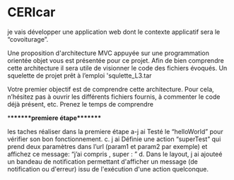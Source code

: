 # CERIcar

je vais développer une application web dont le contexte applicatif sera le “covoiturage”.

Une proposition d'architecture MVC appuyée sur une programmation orientée objet vous est
présentée pour ce projet. Afin de bien comprendre cette architecture il sera utile de visionner
le code des fichiers évoqués. Un squelette de projet prêt à l’emploi 'squlette_L3.tar

Votre premier objectif est de comprendre cette architecture. Pour cela, n’hésitez pas à ouvrir
les différents fichiers fournis, à commenter le code déjà présent, etc. Prenez le temps de
comprendre

\***\*\*\*\*\*\***premiere étape\***\*\*\*\*\*\***

les taches réaliser dans la premiere étape
a-j ai Testé le “helloWorld” pour vérifier son bon fonctionnement.
c. j ai Définie une action “superTest” qui prend deux paramètres dans l’url (param1 et
param2 par exemple) et affichez ce message: “j’ai compris <VALEUR PARAM1> ,
super : <VALEUR PARAM2>”
d. Dans le layout, j ai ajouteé un bandeau de notification permettant d'afficher un
message (de notification ou d'erreur) issu de l'exécution d'une action quelconque.
